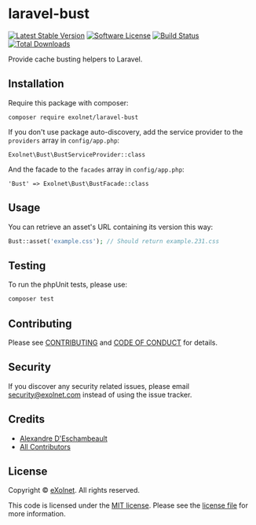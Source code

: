 # laravel-bust

[![Latest Stable Version](https://poser.pugx.org/eXolnet/laravel-bust/v/stable?format=flat-square)](https://packagist.org/packages/eXolnet/laravel-bust)
[![Software License](https://img.shields.io/badge/license-MIT-brightgreen.svg?style=flat-square)](LICENSE)
[![Build Status](https://img.shields.io/github/actions/workflow/status/eXolnet/laravel-bust/tests.yml?label=tests&style=flat-square)](https://github.com/eXolnet/laravel-bust/actions?query=workflow%3Atests)
[![Total Downloads](https://img.shields.io/packagist/dt/eXolnet/laravel-bust.svg?style=flat-square)](https://packagist.org/packages/eXolnet/laravel-bust)

Provide cache busting helpers to Laravel.

## Installation

Require this package with composer:

```
composer require exolnet/laravel-bust
```

If you don't use package auto-discovery, add the service provider to the ``providers`` array in `config/app.php`:

```
Exolnet\Bust\BustServiceProvider::class
```

And the facade to the ``facades`` array in `config/app.php`: 

```
'Bust' => Exolnet\Bust\BustFacade::class
```

## Usage

You can retrieve an asset's URL containing its version this way:

```php
Bust::asset('example.css'); // Should return example.231.css
``` 

## Testing

To run the phpUnit tests, please use:

``` bash
composer test
```

## Contributing

Please see [CONTRIBUTING](CONTRIBUTING.md) and [CODE OF CONDUCT](CODE_OF_CONDUCT.md) for details.

## Security

If you discover any security related issues, please email security@exolnet.com instead of using the issue tracker.

## Credits

- [Alexandre D'Eschambeault](https://github.com/xel1045)
- [All Contributors](../../contributors)

## License

Copyright © [eXolnet](https://www.exolnet.com). All rights reserved.

This code is licensed under the [MIT license](http://choosealicense.com/licenses/mit/).
Please see the [license file](LICENSE) for more information.
